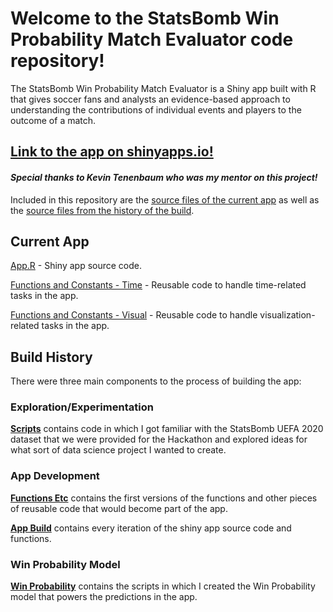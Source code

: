 # Welcome to the StatsBomb Win Probability Match Evaluator code repository!

The StatsBomb Win Probability Match Evaluator is a Shiny app built with R that gives soccer fans and analysts an evidence-based approach to understanding the contributions of individual events and players to the outcome of a match.

## [Link to the app on shinyapps.io!](https://janlmoffett.shinyapps.io/StatsBomb_WP_Match_Evaluator/)

#### _Special thanks to Kevin Tenenbaum who was my mentor on this project!_

Included in this repository are the [source files of the current app](app_final/) as well as the [source files from the history of the build](build_history/).

## Current App

[App.R](app_final/app.R) - Shiny app source code.

[Functions and Constants - Time](app_final/app_functions/functions_and_constants_time2.R) - Reusable code to handle time-related tasks in the app.

[Functions and Constants - Visual](app_final/app_functions/functions_and_constants_visual2.R) - Reusable code to handle visualization-related tasks in the app.

## Build History

There were three main components to the process of building the app:

### Exploration/Experimentation

__[Scripts](build_history/scripts/)__ contains code in which I got familiar with the StatsBomb UEFA 2020 dataset that we were provided for the Hackathon and explored ideas for what sort of data science project I wanted to create.

### App Development

__[Functions Etc](build_history/functions_etc/)__ contains the first versions of the functions and other pieces of reusable code that would become part of the app.

__[App Build](build_history/app_build/)__ contains every iteration of the shiny app source code and functions.

### Win Probability Model

__[Win Probability](build_history/win_probability/)__ contains the scripts in which I created the Win Probability model that powers the predictions in the app.

